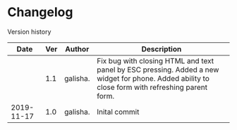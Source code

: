 # Changelog
Version history

|Date      | Ver | Author                      | Description        |
|----------|-----|-----------------------------|--------------------|
| | 1.1 | galisha.                    | Fix bug with closing HTML and text panel by ESC pressing. Added a new widget for phone. Added ability to close form with refreshing parent form. |
|2019-11-17| 1.0 | galisha.                    | Inital commit |
